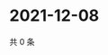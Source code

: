 # 2021-12-08

共 0 条

<!-- BEGIN WEIBO -->
<!-- 最后更新时间 Wed Dec 08 2021 02:01:05 GMT+0800 (China Standard Time) -->

<!-- END WEIBO -->
